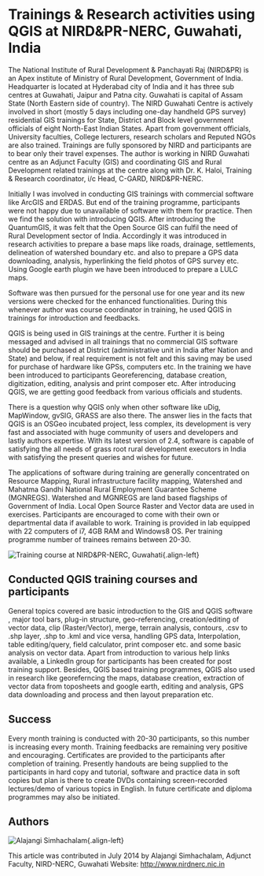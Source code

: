 # Trainings & Research activities using QGIS at NIRD&PR-NERC, Guwahati, India

The National Institute of Rural Development & Panchayati Raj (NIRD&PR)
is an Apex institute of Ministry of Rural Development, Government of
India. Headquarter is located at Hyderabad city of India and it has
three sub centres at Guwahati, Jaipur and Patna city. Guwahati is
capital of Assam State (North Eastern side of country). The NIRD
Guwahati Centre is actively involved in short (mostly 5 days including
one-day handheld GPS survey) residential GIS trainings for State,
District and Block level government officials of eight North-East Indian
States. Apart from government officials, University faculties, College
lecturers, research scholars and Reputed NGOs are also trained.
Trainings are fully sponsored by NIRD and participants are to bear only
their travel expenses. The author is working in NIRD Guwahati centre as
an Adjunct Faculty (GIS) and coordinating GIS and Rural Development
related trainings at the centre along with Dr. K. Haloi, Training &
Research coordinator, i/c Head, C-GARD, NIRD&PR-NERC.

Initially I was involved in conducting GIS trainings with commercial
software like ArcGIS and ERDAS. But end of the training programme,
participants were not happy due to unavailable of software with them for
practice. Then we find the solution with introducing QGIS. After
introducing the QuantumGIS, it was felt that the Open Source GIS can
fulfil the need of Rural Development sector of India. Accordingly it was
introduced in research activities to prepare a base maps like roads,
drainage, settlements, delineation of watershed boundary etc. and also
to prepare a GPS data downloading, analysis, hyperlinking the field
photos of GPS survey etc. Using Google earth plugin we have been
introduced to prepare a LULC maps.

Software was then pursued for the personal use for one year and its new
versions were checked for the enhanced functionalities. During this
whenever author was course coordinator in training, he used QGIS in
trainings for introduction and feedbacks.

QGIS is being used in GIS trainings at the centre. Further it is being
messaged and advised in all trainings that no commercial GIS software
should be purchased at District (administrative unit in India after
Nation and State) and below, if real requirement is not felt and this
saving may be used for purchase of hardware like GPSs, computers etc. In
the training we have been introduced to participants Georeferencing,
database creation, digitization, editing, analysis and print composer
etc. After introducing QGIS, we are getting good feedback from various
officials and students.

There is a question why QGIS only when other software like uDig,
MapWindow, gvSIG, GRASS are also there. The answer lies in the facts
that QGIS is an OSGeo incubated project, less complex, its development
is very fast and associated with huge community of users and developers
and lastly authors expertise. With its latest version of 2.4, software
is capable of satisfying the all needs of grass root rural development
executors in India with satisfying the present queries and wishes for
future.

The applications of software during training are generally concentrated
on Resource Mapping, Rural infrastructure facility mapping, Watershed
and Mahatma Gandhi National Rural Employment Guarantee Scheme (MGNREGS).
Watershed and MGNREGS are land based flagships of Government of India.
Local Open Source Raster and Vector data are used in exercises.
Participants are encouraged to come with their own or departmental data
if available to work. Training is provided in lab equipped with 22
computers of i7, 4GB RAM and Windows8 OS. Per training programme number
of trainees remains between 20-30.

![Training course at NIRD&PR-NERC,
Guwahati](./images/india_guwahati1.png){.align-left}

## Conducted QGIS training courses and participants

General topics covered are basic introduction to the GIS and QGIS
software , major tool bars, plug-in structure, geo-referencing,
creation/editing of vector data, clip (Raster/Vector), merge, terrain
analysis, contours, .csv to .shp layer, .shp to .kml and vice versa,
handling GPS data, Interpolation, table editing/query, field calculator,
print composer etc. and some basic analysis on vector data. Apart from
introduction to various help links available, a LinkedIn group for
participants has been created for post training support. Besides, QGIS
based training programmes, QGIS also used in research like georeferncing
the maps, database creation, extraction of vector data from toposheets
and google earth, editing and analysis, GPS data downloading and process
and then layout preparation etc.

## Success

Every month training is conducted with 20-30 participants, so this
number is increasing every month. Training feedbacks are remaining very
positive and encouraging. Certificates are provided to the participants
after completion of training. Presently handouts are being supplied to
the participants in hard copy and tutorial, software and practice data
in soft copies but plan is there to create DVDs containing
screen-recorded lectures/demo of various topics in English. In future
certificate and diploma programmes may also be initiated.

## Authors

![Alajangi Simhachalam](./images/india_guwahati2.png){.align-left}

This article was contributed in July 2014 by Alajangi Simhachalam,
Adjunct Faculty, NIRD-NERC, Guwahati Website:
<http://www.nirdnerc.nic.in>
